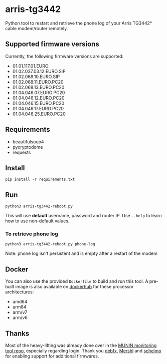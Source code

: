 # arris-tg3442

Python tool to restart and retrieve the phone log of your Arris TG3442* cable modem/router remotely.

## Supported firmware versions

Currently, the following firmware versions are supported:

* 01.01.117.01.EURO
* 01.02.037.03.12.EURO.SIP
* 01.02.068.10.EURO.SIP
* 01.02.068.11.EURO.PC20
* 01.02.068.13.EURO.PC20
* 01.04.046.07.EURO.PC20
* 01.04.046.12.EURO.PC20
* 01.04.046.15.EURO.PC20
* 01.04.046.17.EURO.PC20
* 01.04.046.25.EURO.PC20

## Requirements

* beautifulsoup4
* pycryptodome
* requests

## Install

`pip install -r requirements.txt`

## Run

`python3 arris-tg3442-reboot.py`

This will use **default** username, password and router IP.
Use `--help` to learn how to use non-default values.

### To retrieve phone log

`python3 arris-tg3442-reboot.py phone-log`

Note: phone log isn't persistent and is empty after a restart of the modem

## Docker

You can also use the provided `Dockerfile` to build and run this tool. A pre-built image is also available on [dockerhub](https://hub.docker.com/r/floriang89/arris-tg3442-reboot/tags) for these processor architectures:

* amd64
* arm64
* arm/v7
* arm/v6

## Thanks

Most of the heavy-lifting was already done over in the [MUNIN monitoring tool repo](https://github.com/munin-monitoring/contrib/blob/master/plugins/router/arris-tg3442), especially regarding login.
Thank you [debfx](https://github.com/debfx), [Mershl](https://github.com/Mershl) and [schelmo](https://github.com/schelmo) for enabling support for additional firmwares.
